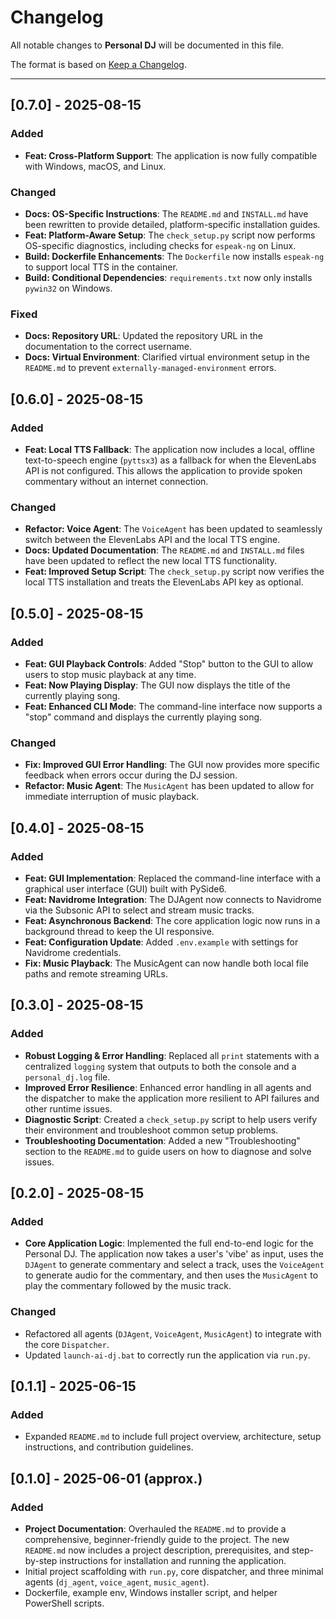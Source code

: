 # Changelog

All notable changes to **Personal DJ** will be documented in this file.

The format is based on [Keep a Changelog](https://keepachangelog.com/en/1.1.0/).

---

## [0.7.0] - 2025-08-15
### Added
- **Feat: Cross-Platform Support**: The application is now fully compatible with Windows, macOS, and Linux.

### Changed
- **Docs: OS-Specific Instructions**: The `README.md` and `INSTALL.md` have been rewritten to provide detailed, platform-specific installation guides.
- **Feat: Platform-Aware Setup**: The `check_setup.py` script now performs OS-specific diagnostics, including checks for `espeak-ng` on Linux.
- **Build: Dockerfile Enhancements**: The `Dockerfile` now installs `espeak-ng` to support local TTS in the container.
- **Build: Conditional Dependencies**: `requirements.txt` now only installs `pywin32` on Windows.

### Fixed
- **Docs: Repository URL**: Updated the repository URL in the documentation to the correct username.
- **Docs: Virtual Environment**: Clarified virtual environment setup in the `README.md` to prevent `externally-managed-environment` errors.

## [0.6.0] - 2025-08-15
### Added
- **Feat: Local TTS Fallback**: The application now includes a local, offline text-to-speech engine (`pyttsx3`) as a fallback for when the ElevenLabs API is not configured. This allows the application to provide spoken commentary without an internet connection.

### Changed
- **Refactor: Voice Agent**: The `VoiceAgent` has been updated to seamlessly switch between the ElevenLabs API and the local TTS engine.
- **Docs: Updated Documentation**: The `README.md` and `INSTALL.md` files have been updated to reflect the new local TTS functionality.
- **Feat: Improved Setup Script**: The `check_setup.py` script now verifies the local TTS installation and treats the ElevenLabs API key as optional.

## [0.5.0] - 2025-08-15
### Added
- **Feat: GUI Playback Controls**: Added "Stop" button to the GUI to allow users to stop music playback at any time.
- **Feat: Now Playing Display**: The GUI now displays the title of the currently playing song.
- **Feat: Enhanced CLI Mode**: The command-line interface now supports a "stop" command and displays the currently playing song.

### Changed
- **Fix: Improved GUI Error Handling**: The GUI now provides more specific feedback when errors occur during the DJ session.
- **Refactor: Music Agent**: The `MusicAgent` has been updated to allow for immediate interruption of music playback.

## [0.4.0] - 2025-08-15
### Added
- **Feat: GUI Implementation**: Replaced the command-line interface with a graphical user interface (GUI) built with PySide6.
- **Feat: Navidrome Integration**: The DJAgent now connects to Navidrome via the Subsonic API to select and stream music tracks.
- **Feat: Asynchronous Backend**: The core application logic now runs in a background thread to keep the UI responsive.
- **Feat: Configuration Update**: Added `.env.example` with settings for Navidrome credentials.
- **Fix: Music Playback**: The MusicAgent can now handle both local file paths and remote streaming URLs.

## [0.3.0] - 2025-08-15
### Added
- **Robust Logging & Error Handling**: Replaced all `print` statements with a centralized `logging` system that outputs to both the console and a `personal_dj.log` file.
- **Improved Error Resilience**: Enhanced error handling in all agents and the dispatcher to make the application more resilient to API failures and other runtime issues.
- **Diagnostic Script**: Created a `check_setup.py` script to help users verify their environment and troubleshoot common setup problems.
- **Troubleshooting Documentation**: Added a new "Troubleshooting" section to the `README.md` to guide users on how to diagnose and solve issues.

## [0.2.0] - 2025-08-15
### Added
- **Core Application Logic**: Implemented the full end-to-end logic for the Personal DJ. The application now takes a user's 'vibe' as input, uses the `DJAgent` to generate commentary and select a track, uses the `VoiceAgent` to generate audio for the commentary, and then uses the `MusicAgent` to play the commentary followed by the music track.

### Changed
- Refactored all agents (`DJAgent`, `VoiceAgent`, `MusicAgent`) to integrate with the core `Dispatcher`.
- Updated `launch-ai-dj.bat` to correctly run the application via `run.py`.

## [0.1.1] - 2025-06-15
### Added
- Expanded `README.md` to include full project overview, architecture, setup instructions, and contribution guidelines.

## [0.1.0] - 2025-06-01 (approx.)
### Added
- **Project Documentation**: Overhauled the `README.md` to provide a comprehensive, beginner-friendly guide to the project. The new `README.md` now includes a project description, prerequisites, and step-by-step instructions for installation and running the application.
- Initial project scaffolding with `run.py`, core dispatcher, and three minimal agents (`dj_agent`, `voice_agent`, `music_agent`).
- Dockerfile, example env, Windows installer script, and helper PowerShell scripts.
